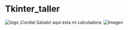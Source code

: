 # Tkinter_taller

![logo](/imágenes/hoja.png)
¡Cordial Saludo! aqui esta mi calculadora: ![Imagen](https://i1.wp.com/esferacreativa.com/wp-content/uploads/2020/05/imagenes-para-redes-sociales-medidas-MadridNYC.png?fit=1024%2C512&ssl=1)


